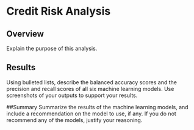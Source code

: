 # Credit Risk Analysis

## Overview
Explain the purpose of this analysis.

## Results
Using bulleted lists, describe the balanced accuracy scores and the precision and recall scores of all six machine learning models. Use screenshots of your outputs to support your results.

##Summary
Summarize the results of the machine learning models, and include a recommendation on the model to use, if any. If you do not recommend any of the models, justify your reasoning.

